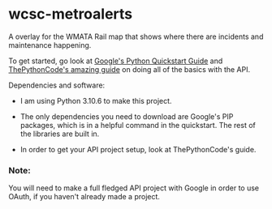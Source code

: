 # wcsc-metroalerts
A overlay for the WMATA Rail map that shows where there are incidents and maintenance happening.

To get started, go look at [Google's Python Quickstart Guide](https://developers.google.com/gmail/api/quickstart/python "Google Gmail API Quickstart") and [ThePythonCode's amazing guide](https://www.thepythoncode.com/article/use-gmail-api-in-python "PythonCode's Gmail API Guide") on doing all of the basics with the API.

Dependencies and software: 

- I am using Python 3.10.6 to make this project.

- The only dependencies you need to download are Google's PIP packages, which is in a helpful command in the quickstart. The rest of the libraries are built in. 

- In order to get your API project setup, look at ThePythonCode's guide.
### Note:
You will need to make a full fledged API project with Google in order to use OAuth, if you haven't already made a project.
